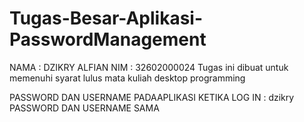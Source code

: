 # Tugas-Besar-Aplikasi-PasswordManagement
NAMA : DZIKRY ALFIAN NIM : 32602000024
Tugas ini dibuat untuk memenuhi syarat lulus mata kuliah desktop programming 

PASSWORD DAN USERNAME PADAAPLIKASI KETIKA LOG IN : dzikry
PASSWORD DAN USERNAME SAMA 
